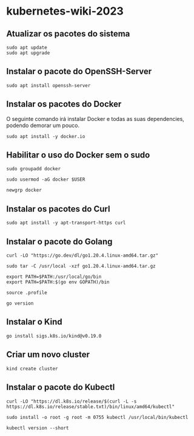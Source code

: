 # kubernetes-wiki-2023
## Atualizar os pacotes do sistema
```
sudo apt update
sudo apt upgrade
```

## Instalar o pacote do OpenSSH-Server
```
sudo apt install openssh-server
```

## Instalar os pacotes do Docker
O seguinte comando irá instalar Docker e todas as suas dependencies, podendo demorar um pouco.
```
sudo apt install -y docker.io
```

## Habilitar o uso do Docker sem o sudo
```
sudo groupadd docker
```
```
sudo usermod -aG docker $USER
```
```
newgrp docker
```


## Instalar os pacotes do Curl
```
sudo apt install -y apt-transport-https curl
```

## Instalar o pacote do Golang
```
curl -LO "https://go.dev/dl/go1.20.4.linux-amd64.tar.gz"
```
```
sudo tar -C /usr/local -xzf go1.20.4.linux-amd64.tar.gz
```
```
export PATH=$PATH:/usr/local/go/bin
export PATH=$PATH:$(go env GOPATH)/bin
```
```
source .profile
```
```
go version
```

## Instalar o Kind
```
go install sigs.k8s.io/kind@v0.19.0
```

## Criar um novo cluster
```
kind create cluster
```

## Instalar o pacote do Kubectl
```
curl -LO "https://dl.k8s.io/release/$(curl -L -s https://dl.k8s.io/release/stable.txt)/bin/linux/amd64/kubectl"
```
```
sudo install -o root -g root -m 0755 kubectl /usr/local/bin/kubectl
```
```
kubectl version --short
```

